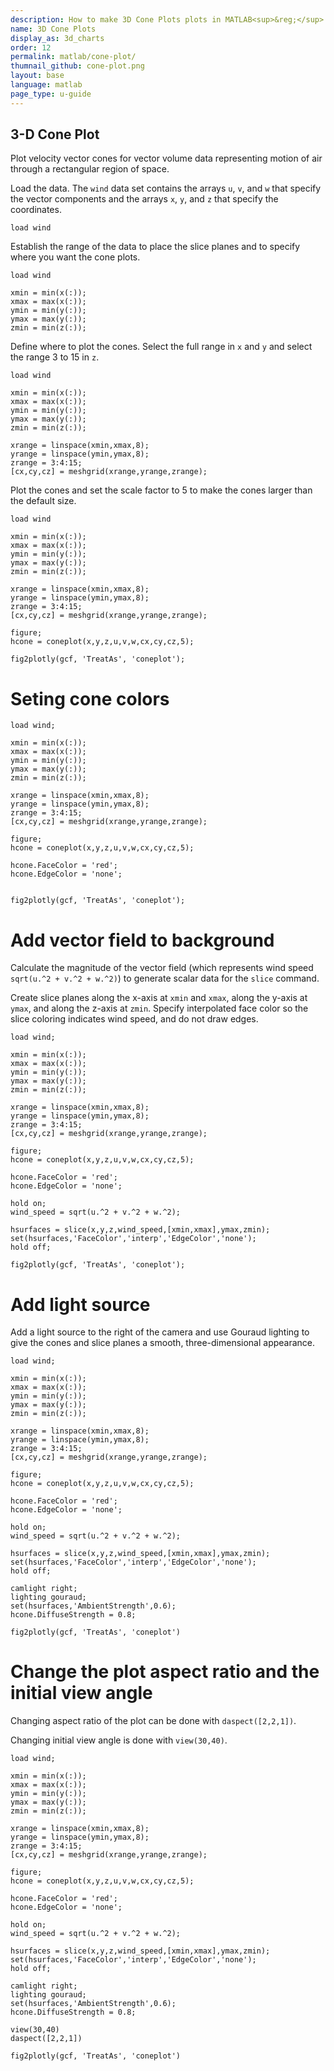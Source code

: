 ```yaml
---
description: How to make 3D Cone Plots plots in MATLAB<sup>&reg;</sup> with Plotly.
name: 3D Cone Plots
display_as: 3d_charts
order: 12
permalink: matlab/cone-plot/
thumnail_github: cone-plot.png
layout: base
language: matlab
page_type: u-guide
---
```


## 3-D Cone Plot

Plot velocity vector cones for vector volume data representing motion of air through a rectangular region of space.

Load the data. The `wind` data set contains the arrays `u`, `v`, and `w` that specify the vector components and the arrays `x`, `y`, and `z` that specify the coordinates.

```{matlab}
load wind

```

Establish the range of the data to place the slice planes and to specify where you want the cone plots.

```{matlab}
load wind

xmin = min(x(:));
xmax = max(x(:));
ymin = min(y(:));
ymax = max(y(:));
zmin = min(z(:));
```

Define where to plot the cones. Select the full range in `x` and `y` and select the range 3 to 15 in `z`.

```{matlab}
load wind

xmin = min(x(:));
xmax = max(x(:));
ymin = min(y(:));
ymax = max(y(:));
zmin = min(z(:));

xrange = linspace(xmin,xmax,8);
yrange = linspace(ymin,ymax,8);
zrange = 3:4:15;
[cx,cy,cz] = meshgrid(xrange,yrange,zrange);
```

Plot the cones and set the scale factor to 5 to make the cones larger than the default size.

```{matlab}
load wind

xmin = min(x(:));
xmax = max(x(:));
ymin = min(y(:));
ymax = max(y(:));
zmin = min(z(:));

xrange = linspace(xmin,xmax,8);
yrange = linspace(ymin,ymax,8);
zrange = 3:4:15;
[cx,cy,cz] = meshgrid(xrange,yrange,zrange);

figure;
hcone = coneplot(x,y,z,u,v,w,cx,cy,cz,5);

fig2plotly(gcf, 'TreatAs', 'coneplot');
```



# Seting cone colors

```{matlab}
load wind;

xmin = min(x(:));
xmax = max(x(:));
ymin = min(y(:));
ymax = max(y(:));
zmin = min(z(:));

xrange = linspace(xmin,xmax,8);
yrange = linspace(ymin,ymax,8);
zrange = 3:4:15;
[cx,cy,cz] = meshgrid(xrange,yrange,zrange);

figure;
hcone = coneplot(x,y,z,u,v,w,cx,cy,cz,5);

hcone.FaceColor = 'red';
hcone.EdgeColor = 'none';


fig2plotly(gcf, 'TreatAs', 'coneplot');
```

# Add vector field to background

Calculate the magnitude of the vector field (which represents wind speed `sqrt(u.^2 + v.^2 + w.^2)`) to generate scalar data for the `slice` command.

Create slice planes along the x-axis at `xmin` and `xmax`, along the y-axis at `ymax`, and along the z-axis at `zmin`. Specify interpolated face color so the slice coloring indicates wind speed, and do not draw edges.

```{matlab}
load wind;

xmin = min(x(:));
xmax = max(x(:));
ymin = min(y(:));
ymax = max(y(:));
zmin = min(z(:));

xrange = linspace(xmin,xmax,8);
yrange = linspace(ymin,ymax,8);
zrange = 3:4:15;
[cx,cy,cz] = meshgrid(xrange,yrange,zrange);

figure;
hcone = coneplot(x,y,z,u,v,w,cx,cy,cz,5);

hcone.FaceColor = 'red';
hcone.EdgeColor = 'none';

hold on;
wind_speed = sqrt(u.^2 + v.^2 + w.^2);

hsurfaces = slice(x,y,z,wind_speed,[xmin,xmax],ymax,zmin);
set(hsurfaces,'FaceColor','interp','EdgeColor','none');
hold off;

fig2plotly(gcf, 'TreatAs', 'coneplot');
```

# Add light source

Add a light source to the right of the camera and use Gouraud lighting to give the cones and slice planes a smooth, three-dimensional appearance.

```{matlab}
load wind;

xmin = min(x(:));
xmax = max(x(:));
ymin = min(y(:));
ymax = max(y(:));
zmin = min(z(:));

xrange = linspace(xmin,xmax,8);
yrange = linspace(ymin,ymax,8);
zrange = 3:4:15;
[cx,cy,cz] = meshgrid(xrange,yrange,zrange);

figure;
hcone = coneplot(x,y,z,u,v,w,cx,cy,cz,5);

hcone.FaceColor = 'red';
hcone.EdgeColor = 'none';

hold on;
wind_speed = sqrt(u.^2 + v.^2 + w.^2);

hsurfaces = slice(x,y,z,wind_speed,[xmin,xmax],ymax,zmin);
set(hsurfaces,'FaceColor','interp','EdgeColor','none');
hold off;

camlight right;
lighting gouraud;
set(hsurfaces,'AmbientStrength',0.6);
hcone.DiffuseStrength = 0.8;

fig2plotly(gcf, 'TreatAs', 'coneplot')
```



<!--------------------- EXAMPLE BREAK ------------------------->

# Change the plot aspect ratio and the initial view angle

Changing aspect ratio of the plot can be done with `daspect([2,2,1])`.

Changing initial view angle is done with `view(30,40)`.

```{matlab}
load wind;

xmin = min(x(:));
xmax = max(x(:));
ymin = min(y(:));
ymax = max(y(:));
zmin = min(z(:));

xrange = linspace(xmin,xmax,8);
yrange = linspace(ymin,ymax,8);
zrange = 3:4:15;
[cx,cy,cz] = meshgrid(xrange,yrange,zrange);

figure;
hcone = coneplot(x,y,z,u,v,w,cx,cy,cz,5);

hcone.FaceColor = 'red';
hcone.EdgeColor = 'none';

hold on;
wind_speed = sqrt(u.^2 + v.^2 + w.^2);

hsurfaces = slice(x,y,z,wind_speed,[xmin,xmax],ymax,zmin);
set(hsurfaces,'FaceColor','interp','EdgeColor','none');
hold off;

camlight right;
lighting gouraud;
set(hsurfaces,'AmbientStrength',0.6);
hcone.DiffuseStrength = 0.8;

view(30,40)
daspect([2,2,1])

fig2plotly(gcf, 'TreatAs', 'coneplot')
```



<!--------------------- EXAMPLE BREAK ------------------------->
